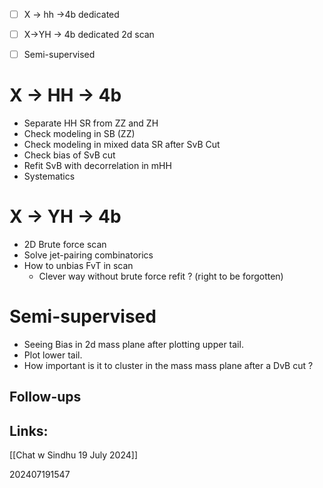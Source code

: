 - [ ] X -> hh ->4b dedicated
- [ ] X->YH -> 4b dedicated 2d scan
- [ ] Semi-supervised


# X → HH → 4b
- Separate HH SR from ZZ and ZH
- Check modeling in SB (ZZ)
- Check modeling in mixed data SR after SvB Cut
- Check bias of SvB cut
- Refit SvB with decorrelation in mHH
- Systematics

# X → YH → 4b
- 2D Brute force scan
- Solve jet-pairing combinatorics 
- How to unbias FvT in scan 
	- Clever way without brute force refit ? (right to be forgotten)



# Semi-supervised

- Seeing Bias in 2d mass plane after plotting upper tail. 
- Plot lower tail.
- How important is it to cluster in the mass mass plane after a DvB cut ?

## Follow-ups


## Links: 
[[Chat w Sindhu 19 July 2024]]



202407191547
